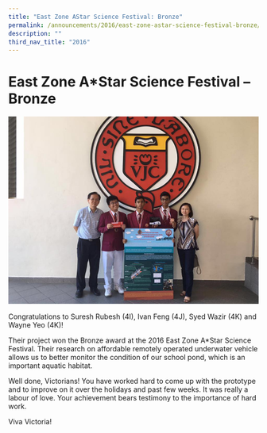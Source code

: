 ```yaml
---
title: "East Zone AStar Science Festival: Bronze"
permalink: /announcements/2016/east-zone-astar-science-festival-bronze/
description: ""
third_nav_title: "2016"
---
```

# **East Zone A\*Star Science Festival – Bronze**

![](/images/01-1.jpg)

Congratulations to Suresh Rubesh (4I), Ivan Feng (4J), Syed Wazir (4K) and Wayne Yeo (4K)!

Their project won the Bronze award at the 2016 East Zone A\*Star Science Festival. Their research on affordable remotely operated underwater vehicle allows us to better monitor the condition of our school pond, which is an important aquatic habitat.

Well done, Victorians! You have worked hard to come up with the prototype and to improve on it over the holidays and past few weeks. It was really a labour of love. Your achievement bears testimony to the importance of hard work.

Viva Victoria!
